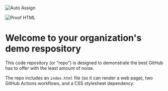 ![Auto Assign](https://github.com/bonusverensite/demo-repository/actions/workflows/auto-assign.yml/badge.svg)

![Proof HTML](https://github.com/bonusverensite/demo-repository/actions/workflows/proof-html.yml/badge.svg)

# Welcome to your organization's demo respository
This code repository (or "repo") is designed to demonstrate the best GitHub has to offer with the least amount of noise.

The repo includes an `index.html` file (so it can render a web page), two GitHub Actions workflows, and a CSS stylesheet dependency.
